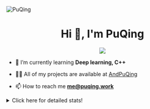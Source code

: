 ![PuQing](https://user-images.githubusercontent.com/27223114/171565019-9a56fae6-b08b-421f-99db-7e830da42371.png)

<h1 align="center">Hi 👋, I'm PuQing</h1>

<p align="center">
  <img src="https://github-widgetbox.vercel.app/api/profile?username=AndPuQing&data=followers,repositories,stars,commits"/>
</p>

- 🌱 I’m currently learning **Deep learning, C++**

- 👨‍💻 All of my projects are available at [AndPuQing](https://github.com/AndPuQing)

- 📫 How to reach me **me@puqing.work**

<details>
<summary>Click here for detailed stats!</summary>

<!--START_SECTION:waka-->
**I'm a Night 🦉** 

```text
🌞 Morning    37 commits     ██░░░░░░░░░░░░░░░░░░░░░░░   9.66% 
🌆 Daytime    141 commits    █████████░░░░░░░░░░░░░░░░   36.81% 
🌃 Evening    123 commits    ████████░░░░░░░░░░░░░░░░░   32.11% 
🌙 Night      82 commits     █████░░░░░░░░░░░░░░░░░░░░   21.41%

```


📊 **This Week I Spent My Time On** 

```text
💬 Programming Languages: 
C++                      6 hrs 47 mins       █████████░░░░░░░░░░░░░░░░   35.88% 
Python                   6 hrs 25 mins       ████████░░░░░░░░░░░░░░░░░   33.88% 
Jupyter Notebook         3 hrs 57 mins       █████░░░░░░░░░░░░░░░░░░░░   20.91% 
C                        41 mins             █░░░░░░░░░░░░░░░░░░░░░░░░   3.62% 
Text                     33 mins             ░░░░░░░░░░░░░░░░░░░░░░░░░   2.93%

🔥 Editors: 
VS Code                  18 hrs 56 mins      █████████████████████████   100.0%

💻 Operating System: 
Mac                      13 hrs 40 mins      ██████████████████░░░░░░░   72.22% 
Windows                  4 hrs 22 mins       █████░░░░░░░░░░░░░░░░░░░░   23.05% 
Linux                    53 mins             █░░░░░░░░░░░░░░░░░░░░░░░░   4.73%

```


<!--END_SECTION:waka-->
</details>
